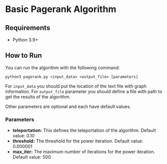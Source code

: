 # Basic Pagerank Algorithm 
## Requirements
- Python 3.9+

## How to Run

You can run the algorithm with the following command:

```shell
python3 pagerank.py <input_data> <output_file> [parameters]
```

For `input_data` you should put the location of the text file with graph information. For `output_file` parameter you should define a file with path to get the results of the algorithm.


Other parameters are optional and each have default values.

### Parameters

- **teleportation:** This defines the teleportation of the algorithm. Default value: 0.10
- **threshold:** The threshold for the power iteration. Default value: 0.000001
- **max_iter:** The maximum number of iterations for the power iteration. Default value: 500

